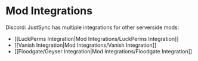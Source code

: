 # Mod Integrations

Discord: JustSync has multiple integrations for other serverside mods:

- [[LuckPerms Integration|Mod Integrations/LuckPerms Integration]]
- [[Vanish Integration|Mod Integrations/Vanish Integration]]
- [[Floodgate/Geyser Integration|Mod Integrations/Floodgate Integration]]
